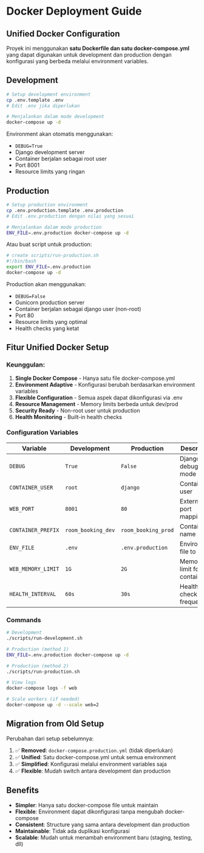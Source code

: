 # Docker Deployment Guide

## Unified Docker Configuration

Proyek ini menggunakan **satu Dockerfile dan satu docker-compose.yml** yang dapat digunakan untuk development dan production dengan konfigurasi yang berbeda melalui environment variables.

## Development

```bash
# Setup development environment
cp .env.template .env
# Edit .env jika diperlukan

# Menjalankan dalam mode development
docker-compose up -d
```

Environment akan otomatis menggunakan:
- `DEBUG=True`
- Django development server
- Container berjalan sebagai root user
- Port 8001
- Resource limits yang ringan

## Production

```bash
# Setup production environment
cp .env.production.template .env.production
# Edit .env.production dengan nilai yang sesuai

# Menjalankan dalam mode production
ENV_FILE=.env.production docker-compose up -d
```

Atau buat script untuk production:
```bash
# create scripts/run-production.sh
#!/bin/bash
export ENV_FILE=.env.production
docker-compose up -d
```

Production akan menggunakan:
- `DEBUG=False`
- Gunicorn production server
- Container berjalan sebagai django user (non-root)
- Port 80
- Resource limits yang optimal
- Health checks yang ketat

## Fitur Unified Docker Setup

### Keunggulan:
1. **Single Docker Compose** - Hanya satu file docker-compose.yml
2. **Environment Adaptive** - Konfigurasi berubah berdasarkan environment variables
3. **Flexible Configuration** - Semua aspek dapat dikonfigurasi via .env
4. **Resource Management** - Memory limits berbeda untuk dev/prod
5. **Security Ready** - Non-root user untuk production
6. **Health Monitoring** - Built-in health checks

### Configuration Variables

| Variable | Development | Production | Description |
|----------|-------------|------------|-------------|
| `DEBUG` | `True` | `False` | Django debug mode |
| `CONTAINER_USER` | `root` | `django` | Container user |
| `WEB_PORT` | `8001` | `80` | External port mapping |
| `CONTAINER_PREFIX` | `room_booking_dev` | `room_booking_prod` | Container name prefix |
| `ENV_FILE` | `.env` | `.env.production` | Environment file to use |
| `WEB_MEMORY_LIMIT` | `1G` | `2G` | Memory limit for web container |
| `HEALTH_INTERVAL` | `60s` | `30s` | Health check frequency |

### Commands

```bash
# Development
./scripts/run-development.sh

# Production (method 1)
ENV_FILE=.env.production docker-compose up -d

# Production (method 2)
./scripts/run-production.sh

# View logs
docker-compose logs -f web

# Scale workers (if needed)
docker-compose up -d --scale web=2
```

## Migration from Old Setup

Perubahan dari setup sebelumnya:
1. ✅ **Removed**: `docker-compose.production.yml` (tidak diperlukan)
2. ✅ **Unified**: Satu docker-compose.yml untuk semua environment
3. ✅ **Simplified**: Konfigurasi melalui environment variables saja
4. ✅ **Flexible**: Mudah switch antara development dan production

## Benefits

- **Simpler**: Hanya satu docker-compose file untuk maintain
- **Flexible**: Environment dapat dikonfigurasi tanpa mengubah docker-compose
- **Consistent**: Structure yang sama antara development dan production
- **Maintainable**: Tidak ada duplikasi konfigurasi
- **Scalable**: Mudah untuk menambah environment baru (staging, testing, dll)
